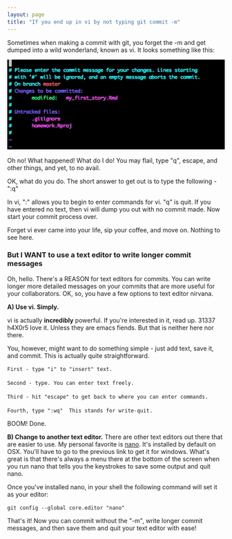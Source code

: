 ```yaml
---
layout: page
title: "If you end up in vi by not typing git commit -m"
---
```


Sometimes when making a commit with git, you forget the -m and get dumped into a wild wonderland, known as vi.  It looks something like this:

![](../images/vigit.jpg) 

Oh no! What happened! What do I do!  You may flail, type "q", escape, and other things, and yet, to no avail.

OK, what do you do.  The short answer to get out is to type the following - ":q"

In vi, ":" allows you to begin to enter commands for vi. "q" is quit.  If you have entered no text, then vi will dump you out with no commit made. Now start your commit process over.  

Forget vi ever came into your life, sip your coffee, and move on. Nothing to see here.


### But I WANT to use a text editor to write longer commit messages

Oh, hello. There's a REASON for text editors for commits. You can write longer more detailed messages on your commits that are more useful for your collaborators.  OK, so, you have a few options to text editor nirvana.

**A) Use vi. Simply.**

  vi is actually **incredibly** powerful. If you're interested in it, read up. 31337 h4X0r5 love it. Unless they are emacs fiends. But that is neither here nor there.
  
  You, however, might want to do something simple - just add text, save it, and commit.  This is actually quite straightforward.

~~~
First - type "i" to "insert" text.

Second - type. You can enter text freely.

Third - hit "escape" to get back to where you can enter commands.

Fourth, type ":wq"  This stands for write-quit.
~~~

BOOM!  Done.

**B) Change to another text editor.** There are other text editors out there that are easier to use. My personal favorite is [nano](http://www.nano-editor.org/). It's installed by default on OSX. You'll have to go to the previous link to get it for windows. What's great is that there's always a menu there at the bottom of the screen when you run nano that tells you the keystrokes to save some output and quit nano.

Once you've installed nano, in your shell the following command will set it as your editor:

~~~
git config --global core.editor "nano"
~~~

That's it!  Now you can commit without the "-m", write longer commit messages, and then save them and quit your text editor with ease!